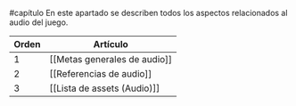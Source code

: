 #capítulo
En este apartado se describen todos los aspectos relacionados al audio del juego.

| Orden | Artículo                     |
| ----- | ---------------------------- |
| 1     | [[Metas generales de audio]] |
| 2     | [[Referencias de audio]]     |
| 3     | [[Lista de assets (Audio)]]  |

